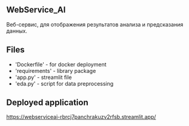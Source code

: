 ## WebService_AI
Веб-сервис, для отображения результатов анализа и предсказания данных.
## Files
  * 'Dockerfile' - for docker deployment
  * 'requirements' - library package
  * 'app.py' - streamlit file
  * 'eda.py' - script for data preprocessing
## Deployed application
  https://webserviceai-rbrcj7panchrakuzv2rfsb.streamlit.app/
